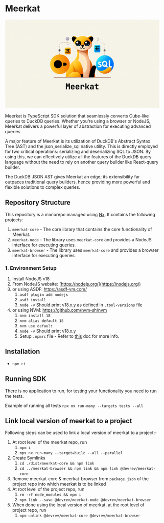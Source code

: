 # Meerkat

![meerkat](assets/meerkat.png)

Meerkat is TypeScript SDK solution that seamlessly converts Cube-like queries to DuckDB queries. Whether you're using a browser or NodeJS, Meerkat delivers a powerful layer of abstraction for executing advanced queries.

A major feature of Meerkat is its utilization of DuckDB's Abstract Syntax Tree (AST) and the json_serialize_sql native utility. This is directly employed for two critical operations: serializing and deserializing SQL to JSON. By using this, we can effectively utilize all the features of the DuckDB query language without the need to rely on another query builder like React-query builder.

The DuckDB JSON AST gives Meerkat an edge; its extensibility far outpaces traditional query builders, hence providing more powerful and flexible solutions to complex queries.

## Repository Structure

This repository is a monorepo managed using [Nx](https://nx.dev). It contains the following projects:

1. `meerkat-core` - The core library that contains the core functionality of Meerkat.
2. `meerkat-node` - The library uses `meerkat-core` and provides a NodeJS interface for executing queries.
3. `meerkat-browser` - The library uses `meerkat-core` and provides a browser interface for executing queries.

### 1. Environment Setup

1. Install NodeJS v18
1. From NodeJS website: [https://nodejs.org/](https://nodejs.org/)
1. or using ASDF: https://asdf-vm.com/
   1. `asdf plugin add nodejs`
   2. `asdf install`
   3. `node -v` Should print v18.x.y as defined in `.tool-versions` file
1. or using NVM: https://github.com/nvm-sh/nvm
   1. `nvm install 18`
   2. `nvm alias default 18`
   3. `nvm use default`
   4. `node -v` Should print v18.x.y
   5. Setup `.npmrc` file - Refer to [this](https://www.notion.so/devrev/Creation-of-npmrc-file-e0e423edce934218adfe538c105cf7fb) doc for more info.

## Installation

- `npm ci`

## Running SDK 

There is no application to run, for testing your functionality you need to run the tests.

Example of running all tests 
`npx nx run-many --targets tests --all`

## Link local version of meerkat to a project

Following steps can be used to link a local version of meerkat to a project:-

1. At root level of the meerkat repo, run
   1. `npm i`
   2. `npx nx run-many --target=build --all --parallel`
2. Create Symlinks
   1. `cd ./dist/meerkat-core && npm link`
   2. `cd ../meerkat-browser && npm link && npm link @devrev/meerkat-core`
3. Remove meerkat-core & meerkat-browser from `package.json` of the project repo into which meerkat is to be linked
4. At root level of the project repo, run
   1. `rm -rf node_modules && npm i`
   2. `npm link --save @devrev/meerkat-node @devrev/meerkat-browser`
5. When done using the local version of meerkat, at the root level of project repo, run
   1. `npm unlink @devrev/meerkat-core @devrev/meerkat-browser`

